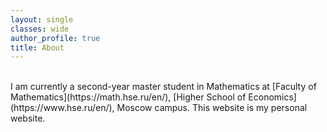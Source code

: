 ```yaml
---
layout: single
classes: wide
author_profile: true
title: About
---
```


<br>
I am currently a second-year master student in Mathematics at [Faculty of Mathematics](https://math.hse.ru/en/), [Higher School of Economics](https://www.hse.ru/en/), Moscow campus. This website is my personal website.

